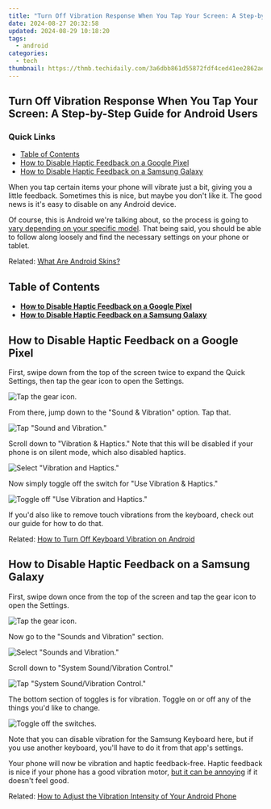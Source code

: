 ```yaml
---
title: "Turn Off Vibration Response When You Tap Your Screen: A Step-by-Step Guide for Android Users"
date: 2024-08-27 20:32:58
updated: 2024-08-29 10:18:20
tags:
  - android
categories:
  - tech
thumbnail: https://thmb.techidaily.com/3a6dbb861d55872fdf4ced41ee2862ae3932a3822bc0678be6a1186e4efd451b.jpg
---
```


## Turn Off Vibration Response When You Tap Your Screen: A Step-by-Step Guide for Android Users

### Quick Links

* [Table of Contents](https://tiktok-video-recordings.techidaily.com/new-2024-approved-elevate-your-tiktok-footage-with-stunning-template-techniques/)
* [How to Disable Haptic Feedback on a Google Pixel](https://instagram-video-recordings.techidaily.com/new-2024-approved-transform-photos-with-the-premier-11-edits/)
* [How to Disable Haptic Feedback on a Samsung Galaxy](https://iphone-unlock.techidaily.com/in-2024-disabling-iphone-12-mini-parental-restrictions-withwithout-password-drfone-by-drfone-ios/)

 When you tap certain items your phone will vibrate just a bit, giving you a little feedback. Sometimes this is nice, but maybe you don't like it. The good news is it's easy to disable on any Android device.

 Of course, this is Android we're talking about, so the process is going to [vary depending on your specific model](https://android-location-track.techidaily.com/top-7-phone-number-locators-to-track-vivo-y200e-5g-location-drfone-by-drfone-virtual-android/). That being said, you should be able to follow along loosely and find the necessary settings on your phone or tablet.

Related: [What Are Android Skins?](https://android-location-track.techidaily.com/top-7-phone-number-locators-to-track-vivo-y200e-5g-location-drfone-by-drfone-virtual-android/) 

##  Table of Contents

* **[How to Disable Haptic Feedback on a Google Pixel](https://extra-hints.techidaily.com/top-eight-collections-for-graffiti-letters/)**
* **[How to Disable Haptic Feedback on a Samsung Galaxy](https://article-helps.techidaily.com/2024-approved-zoom-meets-tiktok-streamlining-video-sharing/)**

## How to Disable Haptic Feedback on a Google Pixel

 First, swipe down from the top of the screen twice to expand the Quick Settings, then tap the gear icon to open the Settings.

![Tap the gear icon.](https://static1.howtogeekimages.com/wordpress/wp-content/uploads/2016/07/2021-12-07_16-33-27.png) 

 From there, jump down to the "Sound & Vibration" option. Tap that.

![Tap &quot;Sound and Vibration.&quot;](https://static1.howtogeekimages.com/wordpress/wp-content/uploads/2016/07/2021-12-07_16-46-56.png) 

 Scroll down to "Vibration & Haptics." Note that this will be disabled if your phone is on silent mode, which also disabled haptics.

![Select &quot;Vibration and Haptics.&quot;](https://static1.howtogeekimages.com/wordpress/wp-content/uploads/2016/07/2021-12-07_16-35-28.png) 

 Now simply toggle off the switch for "Use Vibration & Haptics."

![Toggle off &quot;Use Vibration and Haptics.&quot;](https://static1.howtogeekimages.com/wordpress/wp-content/uploads/2016/07/2021-12-07_16-36-05.png) 

 If you'd also like to remove touch vibrations from the keyboard, check out our guide for how to do that.

Related: [How to Turn Off Keyboard Vibration on Android](https://instagram-videos.techidaily.com/updated-sequential-image-storytelling-on-ig-for-2024/) 

## How to Disable Haptic Feedback on a Samsung Galaxy

 First, swipe down once from the top of the screen and tap the gear icon to open the Settings.

![Tap the gear icon.](https://static1.howtogeekimages.com/wordpress/wp-content/uploads/2016/07/2021-12-07_16-38-15.png) 

 Now go to the "Sounds and Vibration" section.

![Select &quot;Sounds and Vibration.&quot;](https://static1.howtogeekimages.com/wordpress/wp-content/uploads/2016/07/2021-12-07_16-38-41.png) 

 Scroll down to "System Sound/Vibration Control."

![Tap &quot;System Sound/Vibration Control.&quot;](https://static1.howtogeekimages.com/wordpress/wp-content/uploads/2016/07/2021-12-07_16-39-31.png) 

 The bottom section of toggles is for vibration. Toggle on or off any of the things you'd like to change.

![Toggle off the switches.](https://static1.howtogeekimages.com/wordpress/wp-content/uploads/2016/07/2021-12-07_16-40-34.png) 

 Note that you can disable vibration for the Samsung Keyboard here, but if you use another keyboard, you'll have to do it from that app's settings.

 Your phone will now be vibration and haptic feedback-free. Haptic feedback is nice if your phone has a good vibration motor, [but it can be annoying](https://vp-tips.techidaily.com/updated-2024-approved-editscreen-pro-windows-8/) if it doesn't feel good.

Related: [How to Adjust the Vibration Intensity of Your Android Phone](https://vp-tips.techidaily.com/updated-2024-approved-editscreen-pro-windows-8/)

<ins class="adsbygoogle"
     style="display:block"
     data-ad-format="autorelaxed"
     data-ad-client="ca-pub-7571918770474297"
     data-ad-slot="1223367746"></ins>



<ins class="adsbygoogle"
     style="display:block"
     data-ad-client="ca-pub-7571918770474297"
     data-ad-slot="8358498916"
     data-ad-format="auto"
     data-full-width-responsive="true"></ins>
